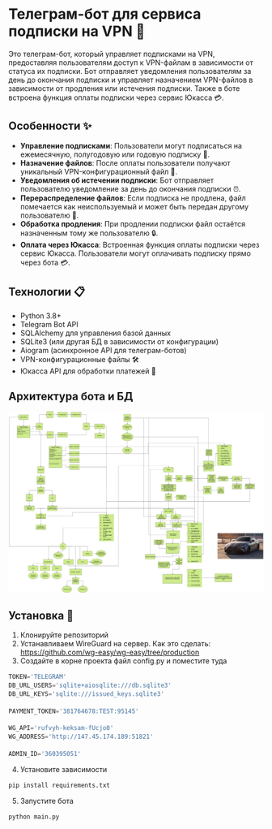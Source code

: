 # Телеграм-бот для сервиса подписки на VPN 🚀

Это телеграм-бот, который управляет подписками на VPN, предоставляя пользователям доступ к VPN-файлам в зависимости от статуса их подписки. Бот отправляет уведомления пользователям за день до окончания подписки и управляет назначением VPN-файлов в зависимости от продления или истечения подписки. Также в боте встроена функция оплаты подписки через сервис Юкасса 💳.

## Особенности ✨

- **Управление подписками**: Пользователи могут подписаться на ежемесячную, полугодовую или годовую подписку 📅.
- **Назначение файлов**: После оплаты пользователи получают уникальный VPN-конфигурационный файл 💼.
- **Уведомления об истечении подписки**: Бот отправляет пользователю уведомление за день до окончания подписки ⏰.
- **Перераспределение файлов**: Если подписка не продлена, файл помечается как неиспользуемый и может быть передан другому пользователю 🔄.
- **Обработка продления**: При продлении подписки файл остаётся назначенным тому же пользователю 🔒.
- **Оплата через Юкасса**: Встроенная функция оплаты подписки через сервис Юкасса. Пользователи могут оплачивать подписку прямо через бота 💳.

## Технологии 📋

- Python 3.8+
- Telegram Bot API
- SQLAlchemy для управления базой данных
- SQLite3 (или другая БД в зависимости от конфигурации)
- Aiogram (асинхронное API для телеграм-ботов)
- VPN-конфигурационные файлы 🛠️
- Юкасса API для обработки платежей 💸

## Архитектура бота и БД

![Описание картинки](app/drawio.png)

## Установка 🔧

1. Клонируйте репозиторий
2. Устанавливаем WireGuard на сервер. Как это сделать: https://github.com/wg-easy/wg-easy/tree/production
3. Создайте в корне проекта файл config.py и поместите туда
```python
TOKEN='TELEGRAM'
DB_URL_USERS='sqlite+aiosqlite:///db.sqlite3'
DB_URL_KEYS='sqlite:///issued_keys.sqlite3'

PAYMENT_TOKEN='381764678:TEST:95145'

WG_API='rufvyh-keksam-fUcjo0'
WG_ADDRESS='http://147.45.174.189:51821'

ADMIN_ID='360395051'
```
4. Установите зависимости
```bash
pip install requirements.txt
```
5. Запустите бота
```bash
python main.py
```
